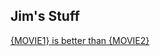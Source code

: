 
## Jim's Stuff

[{MOVIE1} is better than {MOVIE2}](https://github.com/EmeraldTiub/bro/issues/new?title=Movie%20A%20or%20Movie%20B%3F)
